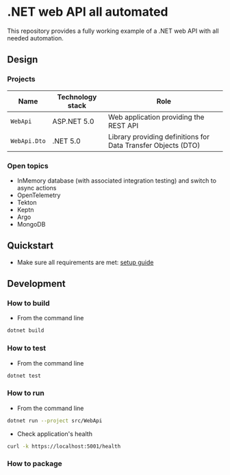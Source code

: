 # .NET web API all automated

This repository provides a fully working example of a .NET web API with all needed automation.

## Design

### Projects

Name | Technology stack | Role
---- | ---------------- | ----
`WebApi` | ASP.NET 5.0 | Web application providing the REST API
`WebApi.Dto` | .NET 5.0 | Library providing definitions for Data Transfer Objects (DTO)

### Open topics

* InMemory database (with associated integration testing) and switch to async actions
* OpenTelemetry
* Tekton
* Keptn
* Argo
* MongoDB

## Quickstart

* Make sure all requirements are met: [setup guide](./docs/setup-guide.md)

## Development

### How to build

* From the command line

```bash
dotnet build
```

### How to test

* From the command line

```bash
dotnet test
```

### How to run

* From the command line

```bash
dotnet run --project src/WebApi
```

* Check application's health

```bash
curl -k https://localhost:5001/health
```

### How to package
